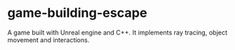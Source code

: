 # game-building-escape
A game built with Unreal engine and C++. It implements ray tracing, object movement and interactions.
